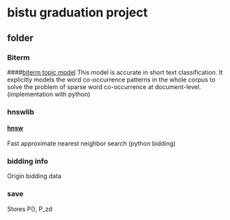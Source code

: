 # bistu graduation project
## folder
### Biterm
####[biterm topic model](http://citeseerx.ist.psu.edu/viewdoc/download?doi=10.1.1.402.4032&rep=rep1&type=pdf)
This model is accurate in short text classification. It explicitly models the word co-occurrence patterns in the whole corpus to solve the problem of sparse word co-occurrence at document-level. (implementation with python)

### hnswlib
#### [hnsw](https://github.com/nmslib/hnswlib)
Fast approximate nearest neighbor search (python bidding)

### bidding info
Origin bidding data

### save
Stores P(), P_zd
